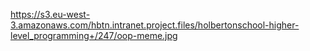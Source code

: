 https://s3.eu-west-3.amazonaws.com/hbtn.intranet.project.files/holbertonschool-higher-level_programming+/247/oop-meme.jpg